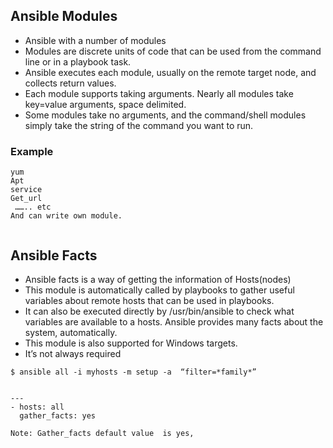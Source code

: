 ##  Ansible Modules

* Ansible  with a number of modules 
* Modules are discrete units of code that can be used from the command line or in a playbook task.
* Ansible executes each module, usually on the remote target node, and collects return values.
* Each module supports taking arguments. Nearly all modules take key=value arguments, space delimited. 
* Some modules take no arguments, and the command/shell modules simply take the string of the command you want to run.


### Example
```
yum 
Apt
service
Get_url 
 …….. etc
And can write own module.


```


## Ansible Facts

* Ansible facts is a way of getting the information of Hosts(nodes)
* This module is automatically called by playbooks to gather useful variables about remote hosts that can be used in playbooks. 
* It can also be executed directly by /usr/bin/ansible to check what variables are available to a hosts. Ansible provides many facts about the system, automatically.
* This module is also supported for Windows targets.
* It’s not always required 

```
$ ansible all -i myhosts -m setup -a  “filter=*family*”


---
- hosts: all
  gather_facts: yes

Note: Gather_facts default value  is yes,

```
